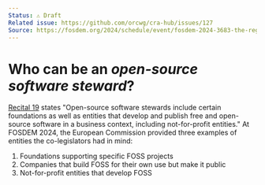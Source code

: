 ```yaml
---
Status: ⚠️ Draft
Related issue: https://github.com/orcwg/cra-hub/issues/127
Source: https://fosdem.org/2024/schedule/event/fosdem-2024-3683-the-regulators-are-coming-one-year-on/ (18m 10s)
---
```


# Who can be an _open-source software steward_?

[Recital 19][] states "Open-source software stewards include certain foundations as well as entities that develop and publish free and open-source software in a business context, including not-for-profit entities." At FOSDEM 2024, the European Commission provided three examples of entities the co-legislators had in mind:

  1. Foundations supporting specific FOSS projects
  2. Companies that build FOSS for their own use but make it public
  3. Not-for-profit entities that develop FOSS

[Recital 19]: https://eur-lex.europa.eu/legal-content/EN/TXT/HTML/?uri=OJ:L_202402847#rct_19
